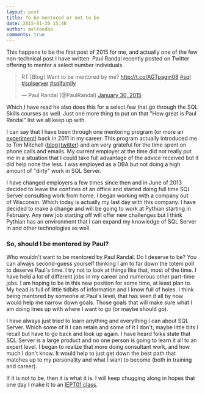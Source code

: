 ```yaml
---
layout: post
title: To be mentored or not to be
date: 2015-01-30 15:48
author: meltondba
comments: true
---
```


This happens to be the first post of 2015 for me, and actually one of the few non-technical post I have written. Paul Randal recently posted on Twitter offering to mentor a select number individuals.

<blockquote class="twitter-tweet" data-lang="en"><p lang="en" dir="ltr">RT [Blog] Want to be mentored by me? <a href="http://t.co/AGTpagin08">http://t.co/AGTpagin08</a> <a href="https://twitter.com/hashtag/sql?src=hash">#sql</a> <a href="https://twitter.com/hashtag/sqlserver?src=hash">#sqlserver</a> <a href="https://twitter.com/hashtag/sqlfamily?src=hash">#sqlfamily</a></p>&mdash; Paul Randal (@PaulRandal) <a href="https://twitter.com/PaulRandal/status/561197482546188288">January 30, 2015</a></blockquote>
<script async src="//platform.twitter.com/widgets.js" charset="utf-8"></script>

Which I have read he also does this for a select few that go through the SQL Skills courses as well. Just one more thing to put on that "How great is Paul Randal" list we all keep up with.

I can say that I have been through one mentoring program (or more an <a href="/2011-04-20-the-mentoring-experiment-2/" target="_blank">experiment</a>) back in 2011 in my career. This program actually introduced me to Tim Mitchell (<a href="http://www.timmitchell.net/" target="_blank">blog</a>`|`<a href="http://twitter.com\Tim_Mitchell" target="_blank">twitter</a>) and am very grateful for the time spent on phone calls and emails. My current employer at the time did not really put me in a situation that I could take full advantage of the advice received but it did help none the less. I was employed as a DBA but not doing a high amount of "dirty" work in SQL Server.

I have changed employers a few times since then and in June of 2013 decided to leave the confines of an office and started doing full time SQL Server consulting work from home. I began working with a company out of Wisconsin. Which today is actually my last day with this company. I have decided to make a change and will be going to work at Pythian starting in February. Any new job starting off will offer new challenges but I think Pythian has an environment that I can expand my knowledge of SQL Server in and other technologies as well.

### So, should I be mentored by Paul?

Who wouldn't want to be mentored by Paul Randal. Do I deserve to be? You can always second-guess yourself thinking I am to far down the totem poll to deserve Paul's time. I try not to look at things like that, most of the time. I have held a lot of different jobs in my career and numerous other part-time jobs. I am hoping to be in this new position for some time, at least plan to. My head is full of little tidbits of information and I know full of holes. I think being mentored by someone at Paul's level, that has seen it all by now would help me narrow down goals. Those goals that will make sure what I am doing lines up with where I want to go (or maybe should go).

I have always just tried to learn anything and everything I can about SQL Server. Which some of it I can retain and some of it I don't; maybe little bits I recall but have to go back and look up again. I have heard folks state that SQL Server is a large product and no one person is going to learn it all to an expert level. I began to realize that more doing consultant work, and how much I don't know. It would help to just get down the best path that matches up to my personality and what I want to become (both in training and career).

If it is not to be, then it is what it is. I will keep chugging along in hopes that one day I make it to an <a href="https://www.sqlskills.com/sql-server-training/iepto1/" target="_blank">IEPT01 class</a>.
